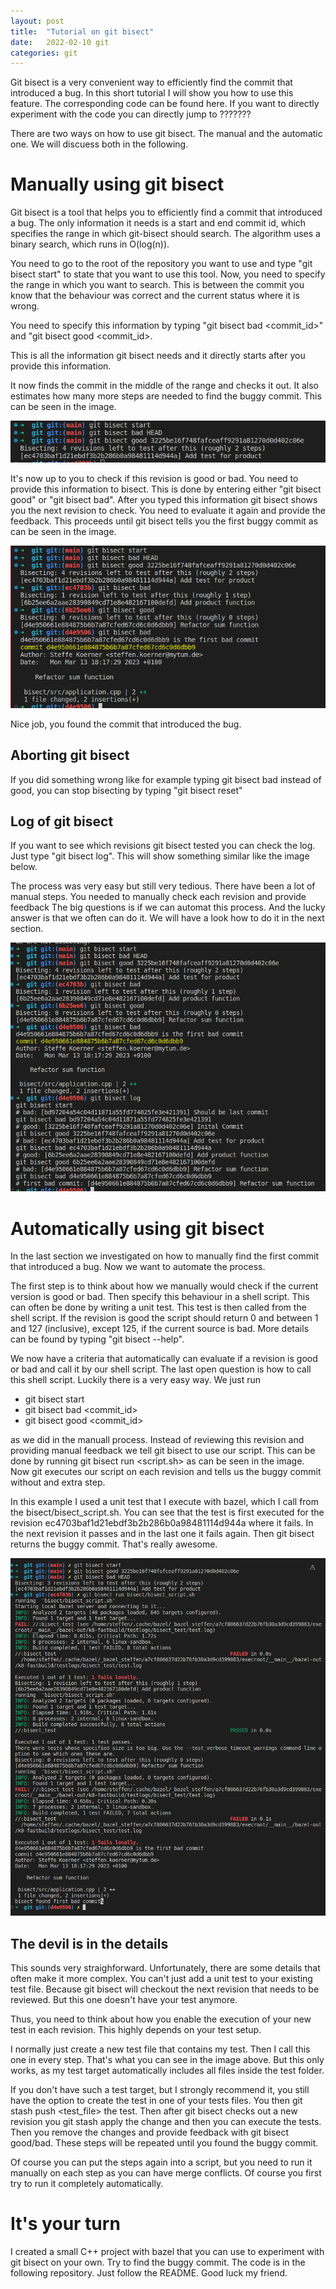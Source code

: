 ```yaml
---
layout: post
title:  "Tutorial on git bisect"
date:   2022-02-10 git
categories: git
---
```


Git bisect is a very convenient way to efficiently find the commit that introduced a bug. In this short tutorial I will show you how to use this feature. The corresponding code can be found here. If you want to directly experiment with the code you can directly jump to ???????

There are two ways on how to use git bisect. The manual and the automatic one. We will discuess both in the following.

# Manually using git bisect
Git bisect is a tool that helps you to efficiently find a commit that introduced a bug. The only information it needs is a start and end commit id, which specifies the range in which git-bisect should search. The algorithm uses a binary search, which runs in O(log(n)).

You need to go to the root of the repository you want to use and type "git bisect start" to state that you want to use this tool. Now, you need to specify the range in which you want to search. This is between the commit you know that the behaviour was
correct and the current status where it is wrong.

You need to specify this information by typing "git bisect bad <commit_id>" and "git bisect good <commit_id>.

This is all the information git bisect needs and it directly starts after you provide this information.

It now finds the commit in the middle of the range and checks it out. It also estimates how many more steps are needed to find the buggy commit. This can be seen in the image.

![Starting Git Bisect](/images/git_bisect_start.png)

It's now up to you to check if this revision is good or bad. You need to provide this information to bisect. This is done by
entering either "git bisect good" or "git bisect bad". After you typed this information git bisect shows you the next revision to check. You need to evaluate it again and provide the feedback. This proceeds until git bisect tells you the first buggy commit as can be seen in the image.

![Complete Git Bisect](/images/git_bisect_whole_process.png)

Nice job, you found the commit that introduced the bug.

## Aborting git bisect
If you did something wrong like for example typing git bisect bad instead of good, you can stop bisecting by typing "git bisect reset"

## Log of git bisect
If you want to see which revisions git bisect tested you can check the log. Just type "git bisect log". This will show something similar like the image below.

The process was very easy but still very tedious. There have been a lot of manual steps. You needed to manually check each revision and provide feedback The big questions is if we can automat this process. And the lucky answer is that we often can do it. We will have a look how to do it in the next section.

![Git Bisect Log](/images/git_bisect_all_log.png)


# Automatically using git bisect
In the last section we investigated on how to manually find the first commit that introduced a bug. Now we want to automate the process.

The first step is to think about how we manually would check if the current version is good or bad. Then specify this behaviour in a shell script. This can often be done by writing a unit test. This test is then called from the shell script. If the revision is good the script should return 0 and between 1 and 127 (inclusive), except 125, if the current source is bad. 
More details can be found by typing "git bisect --help".

We now have a criteria that automatically can evaluate if a revision is good or bad and call it by our shell script. The last open question is how to call this shell script. Luckily there is a very easy way. We just run

* git bisect start
* git bisect bad <commit_id>
* git bisect good <commit_id>

as we did in the manuall process.
Instead of reviewing this revision and providing manual feedback we tell git bisect to use our script.
This can be done by running git bisect run <script.sh> as can be seen in the image. Now git executes our script on each revision and tells us the buggy commit without and extra step.

In this example I used a unit test that I execute with bazel, which I call from the bisect/bisect_script.sh. You can see that the test is first executed for the revision ec4703baf1d21ebdf3b2b286b0a98481114d944a where it fails. In the next revision it passes and in the last one it fails again. Then git bisect returns the buggy commit. That's really awesome.

![Git Bisect Automatic](/images/git_bisect_automatic.png)

## The devil is in the details
This sounds very straighforward. Unfortunately, there are some details that often make it more complex. You can't just add a unit test to your existing test file. Because git bisect will checkout the next revision that needs to be reviewed. But this one doesn't have your test anymore.

Thus, you need to think about how you enable the execution of your new test in each revision. This highly depends on your test setup.

I normally just create a new test file that contains my test. Then I call this one in every step. That's what you can see in the image above. But this only works, as my test target automatically includes all files inside the test folder.

If you don't have such a test target, but I strongly recommend it, you still have the option to create the test in one of your tests files. You then git stash push <test_file> the test. Then after git bisect checks out a new revision you git stash apply the change and then you can execute the tests. Then you remove the changes and provide feedback with git bisect good/bad. These steps will be repeated until you found the buggy commit.

Of course you can put the steps again into a script, but you need to run it manually on each step as you can have merge conflicts. Of course you first try to run it completely automatically.


# It's your turn
I created a small C++ project with bazel that you can use to experiment with git bisect on your own. Try to find the buggy commit. The code is in the following repository. Just follow the README. Good luck my friend.

